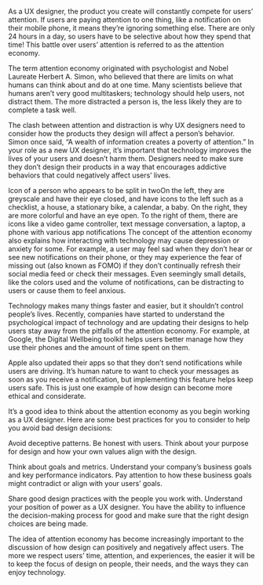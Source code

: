 As a UX designer, the product you create will constantly compete for users’ attention. If users are paying attention to one thing, like a notification on their mobile phone, it means they’re ignoring something else. There are only 24 hours in a day, so users have to be selective about how they spend that time! This battle over users’ attention is referred to as the attention economy. 

The term attention economy originated with psychologist and Nobel Laureate Herbert A. Simon, who believed that there are limits on what humans can think about and do at one time. Many scientists believe that humans aren’t very good multitaskers; technology should help users, not distract them. The more distracted a person is, the less likely they are to complete a task well.

The clash between attention and distraction is why UX designers need to consider how the products they design will affect a person’s behavior. Simon once said, “A wealth of information creates a poverty of attention.” In your role as a new UX designer, it’s important that technology improves the lives of your users and doesn’t harm them. Designers need to make sure they don’t design their products in a way that encourages addictive behaviors that could negatively affect users’ lives. 


Icon of a person who appears to be split in twoOn the left, they are greyscale and have their eye closed, and have icons to the left such as a checklist, a house, a stationary bike, a calendar, a baby. On the right, they are more colorful and have an eye open. To the right of them, there are icons like a video game controller, text message conversation, a laptop, a phone with various app notifications
The concept of the attention economy also explains how interacting with technology may cause depression or anxiety for some. For example, a user may feel sad when they don’t hear or see new notifications on their phone, or they may experience the fear of missing out (also known as FOMO) if they don’t continually refresh their social media feed or check their messages. Even seemingly small details, like the colors used and the volume of notifications, can be distracting to users or cause them to feel anxious. 

Technology makes many things faster and easier, but it shouldn’t control people’s lives. Recently, companies have started to understand the psychological impact of technology and are updating their designs to help users stay away from the pitfalls of the attention economy. For example, at Google, the 
Digital Wellbeing toolkit
 helps users better manage how they use their phones and the amount of time spent on them.

Apple also updated their apps so that they don’t send notifications while users are driving. It’s human nature to want to check your messages as soon as you receive a notification, but implementing this feature helps keep users safe. This is just one example of how design can become more ethical and considerate.

It’s a good idea to think about the attention economy as you begin working as a UX designer. Here are some best practices for you to consider to help you avoid bad design decisions:

Avoid deceptive patterns. Be honest with users. Think about your purpose for design and how your own values align with the design. 

Think about goals and metrics. Understand your company’s business goals and key performance indicators. Pay attention to how these business goals might contradict or align with your users’ goals.

Share good design practices with the people you work with. Understand your position of power as a UX designer. You have the ability to influence the decision-making process for good and make sure that the right design choices are being made.

The idea of attention economy has become increasingly important to the discussion of how design can positively and negatively affect users. The more we respect users’ time, attention, and experiences, the easier it will be to keep the focus of design on people, their needs, and the ways they can enjoy technology.